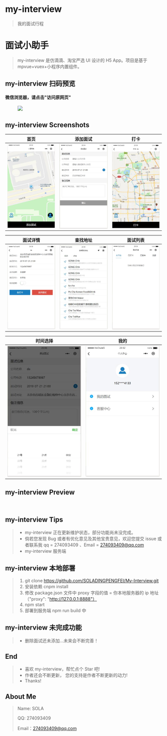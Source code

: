# my-interview

> 我的面试行程

# 面试小助手 

> my-interview 是仿滴滴、淘宝严选 UI 设计的 H5 App。项目是基于 mpvue+vuex+小程序内置组件。


## my-interview 扫码预览

#### 微信浏览器，请点击"访问原网页"

<figure >
<img src="./imgs/qrCode.png" width="200"/>
</figure >

## my-interview Screenshots

|         首页         |         添加面试        |          打卡          |
| :------------------: |  :-------------------: | :-------------------------:|
| ![](./imgs/shouye.jpg)| ![](./imgs/addInterview.jpg) | ![](./imgs/card.jpg) |

|            面试详情          |         查找地址      |          面试列表           |                 
| :----------------------------: |  :------------------: | :-------------------------: |
| ![](./imgs/interview-detail.jpg)|![](./imgs/find.jpg) | ![](./imgs/list.jpg) |

|        时间选择       |         我的         |
| :---------------------:| :------------------: |
|  ![](./imgs/time.jpg) | ![](./imgs/login.jpg) |

## my-interview Preview

<figure class="third">
    <img src="" width="320"/>
</figure>

## my-interview Tips

> - my-interview 正在更新维护状态，部分功能尚未没完成。
> - 倘若您发现 Bug 或者有优化意见及其他宝贵意见，欢迎您提交 issue 或者联系我 qq = 274093409 、Email = 274093409@qq.com
> - my-interview 服务端

## my-interview 本地部署

> 1. git clone https://github.com/SOLADINGPENGFEI/My-Interview.git
> 2. 安装依赖 cnpm install
> 3. 修改 package.json 文件中 proxy 字段的值 = 你本地服务器的 ip 地址 （"proxy": "http://127.0.0.1:8888"）
> 4. npm start
> 5. 部署到服务端 npm run build 中

## my-interview 未完成功能

> - 删除面试还未添加...未来会不断完善！

## End

> - 喜欢 my-interview，帮忙点个 Star 吧!
> - 作者还会不断更新， 您的支持是作者不断更新的动力!
> - Thanks!

## About Me

> Name: SOLA
>
> QQ: 274093409
>
> Email：274093409@qq.com